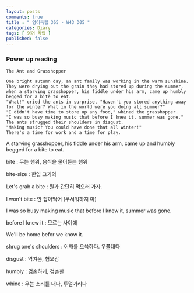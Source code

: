 ```yaml
---
layout: posts
comments: true
title : " 영어독립 365 - W43 D05 "
categories: Diary
tags: [ 영어 독립 ]
published: false
---
```


### Power up reading

```text
The Ant and Grasshopper

One bright autumn day, an ant family was working in the warm sunshine.
They were drying out the grain they had stored up during the summer, when a starving grasshopper, his fiddle under his arm, came up humbly begged for a bite to eat.
"What!" cried the ants in surprise, "Haven't you stored anything away for the winter? What in the world were you doing all summer?"
"I didn't have time to store up any food," whined the grasshopper.
"I was so busy making music that before I knew it, summer was gone."
The ants strugged their shoulders in disgust.
"Making music? You could have done that all winter!"
There's a time for work and a time for play.
```

A starving grasshopper, his fiddle under his arm, came up and humbly begged for a bite to eat.

bite
 : 무는 행위, 음식을 물어뜯는 행위

bite-size
 : 한입 크기의

Let's grab a bite
 : 뭔가 간단히 먹으러 가자.

I won't bite
 : 안 잡아먹어 (무서워하지 마)

I was so busy making music that before I knew it, summer was gone.

before I knew it
 : 모르는 사이에

We'll be home befor we know it.

shrug one's shoulders
 : 어깨를 으쓱하다. 우쭐대다

disgust
 : 역겨움, 혐오감

humbly
 : 겸손하게, 겸손한

whine
 : 우는 소리를 내다, 투덜거리다
